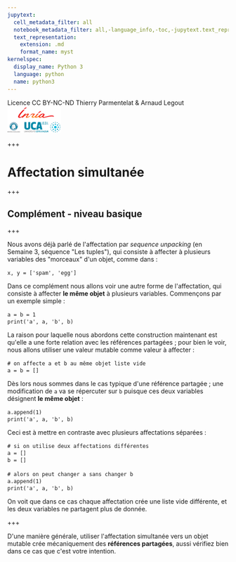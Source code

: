 ```yaml
---
jupytext:
  cell_metadata_filter: all
  notebook_metadata_filter: all,-language_info,-toc,-jupytext.text_representation.jupytext_version,-jupytext.text_representation.format_version
  text_representation:
    extension: .md
    format_name: myst
kernelspec:
  display_name: Python 3
  language: python
  name: python3
---
```


<div class="licence">
<span>Licence CC BY-NC-ND</span>
<span>Thierry Parmentelat &amp; Arnaud Legout</span>
<span><img src="media/both-logos-small-alpha.png" /></span>
</div>

+++

# Affectation simultanée

+++

## Complément - niveau basique

+++

Nous avons déjà parlé de l'affectation par *sequence unpacking* (en Semaine 3, séquence "Les tuples"), qui consiste à affecter à plusieurs variables des "morceaux" d'un objet, comme dans :

```{code-cell}
x, y = ['spam', 'egg']
```

Dans ce complément nous allons voir une autre forme de l'affectation, qui consiste à affecter **le même objet** à plusieurs variables. Commençons par un exemple simple :

```{code-cell}
a = b = 1
print('a', a, 'b', b)
```

La raison pour laquelle nous abordons cette construction maintenant est qu'elle a une forte relation avec les références partagées ; pour bien le voir, nous allons utiliser une valeur mutable comme valeur à affecter :

```{code-cell}
# on affecte a et b au même objet liste vide
a = b = []
```

Dès lors nous sommes dans le cas typique d'une référence partagée ; une modification de  `a` va se répercuter sur `b` puisque ces deux variables désignent **le même objet** :

```{code-cell}
a.append(1)
print('a', a, 'b', b)
```

Ceci est à mettre en contraste avec plusieurs affectations séparées :

```{code-cell}
# si on utilise deux affectations différentes
a = []
b = []

# alors on peut changer a sans changer b
a.append(1)
print('a', a, 'b', b)
```

On voit que dans ce cas chaque affectation crée une liste vide différente, et les deux variables ne partagent plus de donnée.

+++

D'une manière générale, utiliser l'affectation simultanée vers un objet mutable crée mécaniquement des **références partagées**, aussi vérifiez bien dans ce cas que c'est votre intention.
